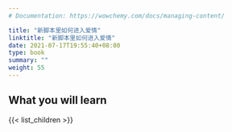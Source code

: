 ```yaml
---
# Documentation: https://wowchemy.com/docs/managing-content/

title: "新脚本里如何进入爱情"
linktitle: "新脚本里如何进入爱情"
date: 2021-07-17T19:55:40+08:00
type: book
summary: ""
weight: 55
---
```


<!--more-->

## What you will learn

{{< list_children >}}